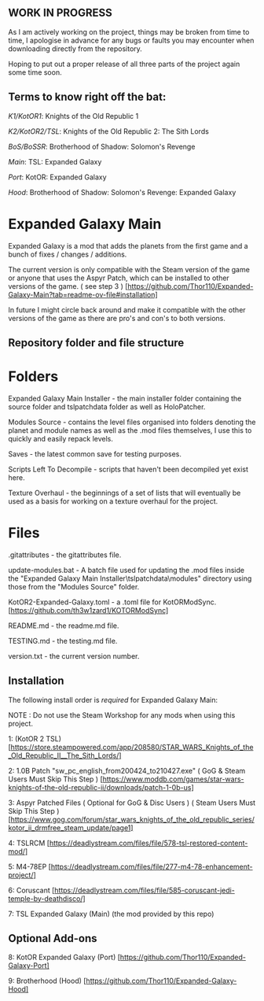 ## WORK IN PROGRESS

As I am actively working on the project, things may be broken from time to time, I apologise in advance for any bugs or faults you may encounter when downloading directly from the repository.

Hoping to put out a proper release of all three parts of the project again some time soon.

## Terms to know right off the bat:
*K1/KotOR1*: Knights of the Old Republic 1

*K2/KotOR2/TSL*: Knights of the Old Republic 2: The Sith Lords

*BoS/BoSSR*: Brotherhood of Shadow: Solomon's Revenge

*Main*: TSL: Expanded Galaxy

*Port*: KotOR: Expanded Galaxy

*Hood*: Brotherhood of Shadow: Solomon's Revenge: Expanded Galaxy

# Expanded Galaxy Main
Expanded Galaxy is a mod that adds the planets from the first game and a bunch of fixes / changes / additions.

The current version is only compatible with the Steam version of the game or anyone that uses the Aspyr Patch, which can be installed to other versions of the game. ( see step 3 ) [https://github.com/Thor110/Expanded-Galaxy-Main?tab=readme-ov-file#installation]

In future I might circle back around and make it compatible with the other versions of the game as there are pro's and con's to both versions.

## Repository folder and file structure
# Folders
Expanded Galaxy Main Installer - the main installer folder containing the source folder and tslpatchdata folder as well as HoloPatcher.

Modules Source - contains the level files organised into folders denoting the planet and module names as well as the .mod files themselves, I use this to quickly and easily repack levels.

Saves - the latest common save for testing purposes.

Scripts Left To Decompile - scripts that haven't been decompiled yet exist here.

Texture Overhaul - the beginnings of a set of lists that will eventually be used as a basis for working on a texture overhaul for the project.

# Files
.gitattributes - the gitattributes file.

update-modules.bat - A batch file used for updating the .mod files inside the "Expanded Galaxy Main Installer\tslpatchdata\modules" directory using those from the "Modules Source" folder.

KotOR2-Expanded-Galaxy.toml - a .toml file for KotORModSync. [https://github.com/th3w1zard1/KOTORModSync]

README.md - the readme.md file.

TESTING.md - the testing.md file.

version.txt - the current version number.

## Installation
The following install order is *required* for Expanded Galaxy Main:

NOTE : Do not use the Steam Workshop for any mods when using this project.

1: (KotOR 2 TSL) [https://store.steampowered.com/app/208580/STAR_WARS_Knights_of_the_Old_Republic_II__The_Sith_Lords/]

2: 1.0B Patch "sw_pc_english_from200424_to210427.exe" ( GoG & Steam Users Must Skip This Step ) [https://www.moddb.com/games/star-wars-knights-of-the-old-republic-ii/downloads/patch-1-0b-us]

3: Aspyr Patched Files ( Optional for GoG & Disc Users ) ( Steam Users Must Skip This Step ) [https://www.gog.com/forum/star_wars_knights_of_the_old_republic_series/kotor_ii_drmfree_steam_update/page1]

4: TSLRCM [https://deadlystream.com/files/file/578-tsl-restored-content-mod/]

5: M4-78EP [https://deadlystream.com/files/file/277-m4-78-enhancement-project/]

6: Coruscant [https://deadlystream.com/files/file/585-coruscant-jedi-temple-by-deathdisco/]

7: TSL Expanded Galaxy (Main) (the mod provided by this repo)
## Optional Add-ons
8: KotOR Expanded Galaxy (Port) [https://github.com/Thor110/Expanded-Galaxy-Port]

9: Brotherhood (Hood) [https://github.com/Thor110/Expanded-Galaxy-Hood]
